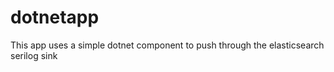 # dotnetapp
This app uses a simple dotnet component to push through the elasticsearch serilog sink 
